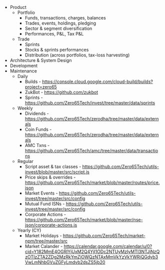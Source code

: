 - Product
  - Portfolio
    - Funds, transactions, charges, balances
    - Trades, events, holdings, pledging
    - Sector & segment diversification
    - Performances, P&L, Tax P&L
  - Trade
    - Sprints
    - Stocks & sprints performances
    - Distribution (across portfolios, tax-loss harvesting)
- Architecture & System Design
- Development
- Maintenance
  - Daily
    - Builds - https://console.cloud.google.com/cloud-build/builds?project=zero65
    - ZukBot - https://github.com/zukbot
    - Sprints - https://github.com/Zero65Tech/invest/tree/master/data/sprints
  - Weekly
    - Dividends - https://github.com/Zero65Tech/zerodha/tree/master/data/externals
    - Coin Funds - https://github.com/Zero65Tech/zerodha/tree/master/data/externals
    - AMC Txns - https://github.com/Zero65Tech/amc/tree/master/data/transactions
  - Regular
    - Script asset & tax classes - https://github.com/Zero65Tech/utils-invest/blob/master/src/script.js
    - Price skips & overrides - https://github.com/Zero65Tech/market/blob/master/routes/price.json
    - Market Events - https://github.com/Zero65Tech/utils-invest/tree/master/src/config
    - Mutual Fund ISNs - https://github.com/Zero65Tech/utils-invest/tree/master/src/config
    - Corporate Actions - https://github.com/Zero65Tech/market/blob/master/nse-json/corporate-actions.js
  - Yearly (CY)
    - Market Holidays - https://github.com/Zero65Tech/market-npm/tree/master/src
    - Market Calander - https://calendar.google.com/calendar/u/0?cid=Y182MmE4OGRlYjUxM2Q4YjI1ODc2NTUyMzIyMTI3NTJjNzQzOTIzZTA2ZDg2MzRkYmZjOWQzNTAxMmVkYzVkYWRiQGdyb3VwLmNhbGVuZGFyLmdvb2dsZS5jb20
